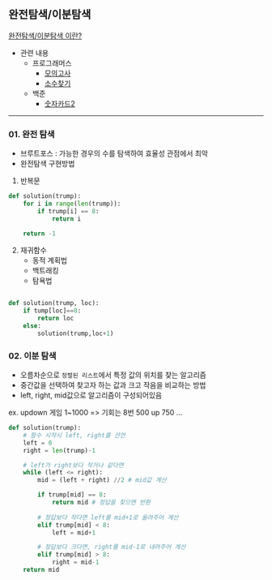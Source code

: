 ## 완전탐색/이분탐색
[완전탐색/이분탐색 이란? ](https://www.notion.so/2-1ff26adbd2b64f8da5525fcf797cefa0)

- 관련 내용
  - 프로그래머스
    - [모의고사](https://programmers.co.kr/learn/courses/30/lessons/42840)
    - [소수찾기](https://programmers.co.kr/learn/courses/30/lessons/42839)
  - 백준 
    - [숫자카드2](https://www.acmicpc.net/problem/10816)
---

### 01. 완전 탐색 
- 브루트포스 : 가능한 경우의 수를 탐색하여 효율성 관점에서 최악 
- 완전탐색 구현방법

1. 반복문

```python
def solution(trump):
    for i in range(len(trump)):
        if trump[i] == 8:
            return i
    
    return -1
```

2. 재귀함수 
    - 동적 계획법
    - 백트래킹
    - 탐욕법 

```python

def solution(trump, loc):
    if tump[loc]==8:
        return loc
    else:
        solution(trump,loc+1)

```

### 02. 이분 탐색 
- 오름차순으로 `정렬된 리스트`에서 특정 값의 위치를 찾는 알고리즘 
- 중간값을 선택하여 찾고자 하는 값과 크고 작음을 비교하는 방법 
- left, right, mid값으로 알고리즘이 구성되어있음 

ex. updown 게임 
    1~1000 => 기회는 8번 
    500 up
    750 
    ...

```python
def solution(trump):
    # 함수 시작시 left, right를 선언 
    left = 0
    right = len(trump)-1

    # left가 right보다 작거나 같다면 
    while (left <= right):
        mid = (left + right) //2 # mid값 계산 

        if trump[mid] == 8:
            return mid # 정답을 찾으면 반환 
        
        # 정답보다 작다면 left를 mid+1로 올려주어 계산
        elif trump[mid] < 8:
            left = mid+1

        # 정답보다 크다면, right를 mid-1로 내려주어 계산 
        elif trump[mid] > 8:
            right = mid-1
    return mid 


```
